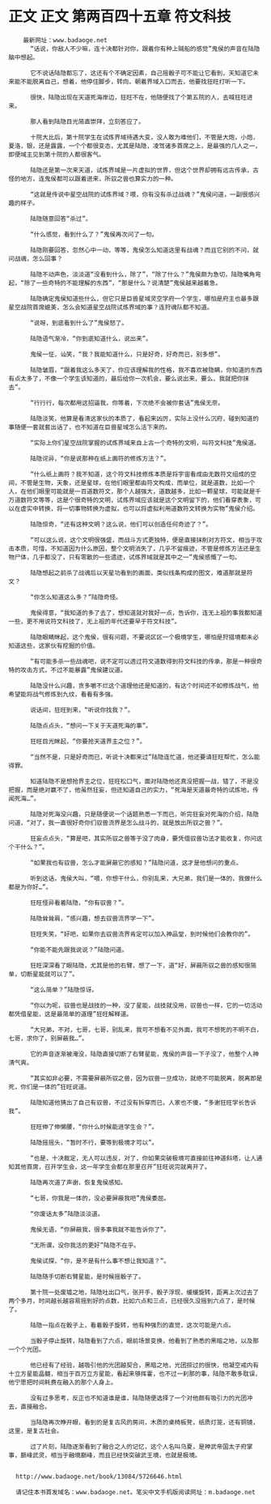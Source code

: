 # 正文 正文 第两百四十五章 符文科技
        最新网址：www.badaoge.net
          “话说，你敌人不少嘛，连十决都针对你，跟着你有种上贼船的感觉”鬼侯的声音在陆隐脑中想起。
      
          它不说话陆隐都忘了，这还有个不确定因素，自己摇骰子可不能让它看到，天知道它未来能不能脱离自己，想着，他停住脚步，转向，朝着界域入口而去，他要找狂旺打听一下。
      
          很快，陆隐出现在天道死海岸边，狂旺不在，他随便找了个第五院的人，去喊狂旺进来。
      
          那人看到陆隐目光简直崇拜，立刻答应了。
      
          十院大比后，第十院学生在试炼界域待遇大变，没人敢为难他们，不管是大炮，小炮，夏洛，银，还是露露，一个个都很变态，尤其是陆隐，凌驾诸多首席之上，是最强的几人之一，即便域主见到第十院的人都很客气。
      
          陆隐还是第一次来天道，试炼界域是一片虚拟的世界，但这个世界却拥有远古传承，古怪的地方，连鬼侯都可以跟着进来，所驭之兽也算实力的一种。
      
          “这就是传说中星空战院的试炼界域？喂，你有没有杀过战魂？”鬼侯问道，一副很感兴趣的样子。
      
          陆隐随意回答“杀过”。
      
          “什么感觉，看到什么了？”鬼侯再次问了一句。
      
          陆隐刚要回答，忽然心中一动，等等，鬼侯怎么知道这里有战魂？而且它别的不问，就问战魂，怎么回事？
      
          陆隐不动声色，淡淡道“没看到什么，除了”，“除了什么？”鬼侯颇为急切，陆隐嘴角弯起，“除了一些奇特的不能理解的东西”，“那是什么？说清楚”鬼侯越来越着急。
      
          陆隐确定鬼侯知道些什么，但它只是巨兽星域灵空学府一个学生，哪怕是府主也最多跟星空战院首席媲美，怎么会知道星空战院试炼界域的事？连狩魂队都不知道。
      
          “说呀，到底看到什么了”鬼侯怒了。
      
          陆隐语气渐冷，“你到底知道什么，说出来”。
      
          鬼侯一怔，讪笑，“我？我能知道什么，只是好奇，好奇而已，别多想”。
      
          陆隐皱眉，“跟着我这么多天了，你应该理解我的性格，我不喜欢被隐瞒，你知道的东西有点太多了，不像一个学生该知道的，最后给你一次机会，要么说出来，要么，我就把你抹去”。
      
          “行行行，每次都用这招逼我，你等着，下次绝不会被你套话”鬼侯无奈。
      
          陆隐淡笑，他算是看清这家伙的本质了，看起来凶厉，实际上没什么沉府，碰到知道的事随便一套就套出话了，也不知道在巨兽星域怎么活下来的。
      
          “实际上你们星空战院掌握的试炼界域来自上古一个奇特的文明，叫符文科技”鬼侯道。
      
          陆隐诧异，“你是说那种在纸上画符的修炼方法？”。
      
          “什么纸上画符？我不知道，这个符文科技修炼本质是将宇宙看成由无数符文组成的空间，不管是生物，天象，还是星球，在他们眼里都由符文构成，而单位，就是道数，比如一个人，在他们眼里可能就是一百道数符文，那个人越强大，道数越多，比如一颗星球，可能就是千万道数符文等等，这是个很奇特的文明，试炼界域应该就是这个文明留下的，他们看穿表象，可以在虚实中转换，将一切事物转换为虚拟，也可以将虚拟利用道数符文转换为实物”鬼侯介绍。
      
          陆隐惊奇，“还有这种文明？这么说，他们可以创造任何奇迹了？”。
      
          “可以这么说，这个文明很强盛，而战斗方式更独特，便是直接抹削对方符文，相当于攻击本质，可惜，不知道因为什么原因，整个文明消失了，几乎不留痕迹，不管是修炼方法还是生物尸体，几乎都没了，只有零散的一些遗迹，试炼界域就是其中之一”鬼侯感慨了一句。
      
          陆隐想起之前杀了战魂后以天星功看到的画面，类似线条构成的图文，难道那就是符文？
      
          “你怎么知道这么多？”陆隐奇怪。
      
          鬼侯得意，“我知道的多了去了，想知道就对我好一点，告诉你，连无上祖的事我都知道一些，更不用说符文科技了，无上祖的年代还要早于符文科技”。
      
          陆隐眼睛眯起，这个鬼侯，很有问题，不要说区区一个极境学生，哪怕是狩猎境都未必知道这些，这家伙有挖掘的价值。
      
          “有可能多杀一些战魂吧，说不定可以透过符文道数得到符文科技的传承，那是一种很奇特的攻击方式，不过不能暴露”鬼侯建议道。
      
          陆隐没什么兴趣，贪多嚼不烂这个道理他还是知道的，有这个时间还不如修炼战气，他希望能将战气修炼到九纹，看看有多强。
      
          说话间，狂旺到来，“听说你找我？”。
      
          陆隐点点头，“想问一下关于天道死海的事”。
      
          狂旺目光眯起，“你要抢天道界主之位？”。
      
          “当然不是，只是好奇而已，听说十决都来过”陆隐连忙道，他还要请狂旺帮忙，怎么能得罪。
      
          知道陆隐不是想抢界主之位，狂旺松口气，面对陆隐他还真没把握一战，错了，不是没把握，而是绝对赢不了，他虽然狂妄，但还知道自己的实力，“死海是天道最奇特的试炼地，传闻死海…”。
      
          陆隐对死海没兴趣，只是随便说一个话题熟悉一下而已，听完狂妄对死海的介绍，陆隐问道，“对了，我一直很好奇你们驭兽流界是怎么战斗的，就是放出所驭之兽？”。
      
          狂妄点点头，“算是吧，其实所驭之兽等于没了肉身，要凭借驭兽功法才能收复，你问这个干什么？”。
      
          “如果我也有驭兽，怎么才能屏蔽它的感知？”陆隐问道，这才是他想问的重点。
      
          听到这话，鬼侯大叫，“喂，你想干什么，你别乱来，大兄弟，我们是一体的，我做什么都是为你好…”。
      
          狂旺怪异看着陆隐，“你有驭兽？”。
      
          陆隐耸耸肩，“感兴趣，想去驭兽流界学一下”。
      
          狂旺失笑，“好吧，如果你去驭兽流界肯定可以加入神品堂，到时候他们会教你的”。
      
          “你能不能先跟我说说？”陆隐问道。
      
          狂旺深深看了眼陆隐，尤其是他的右臂，想了一下，道“好，屏蔽所驭之兽的感知很简单，切断星能就可以了”。
      
          “这么简单？”陆隐惊讶。
      
          “你以为呢，驭兽也是战技的一种，没了星能，战技就没用，驭兽也一样，它的一切活动都凭借星能，这是最简单的道理”狂旺解释道。
      
          “大兄弟，不对，七哥，七哥，别乱来，我可不想看不见外面，我可不想死的不明不白，七哥，求你了，别屏蔽我…”。
      
          它的声音逐渐被淹没，陆隐直接切断了右臂星能，鬼侯的声音一下子没了，他整个人神清气爽。
      
          “其实如非必要，不需要屏蔽所驭之兽，因为驭兽一旦成功，就绝不可能脱离，脱离即是死，你们是一体的”狂旺说道。
      
          陆隐知道他猜出了自己有驭兽，不过没有拆穿而已，人家也不傻，“多谢狂旺学长告诉我”。
      
          狂旺伸了伸懒腰，“你什么时候能进学生会？”。
      
          陆隐摇摇头，“暂时不行，要等到极境才可以”。
      
          “也是，十决裁定，无人可以违反，对了，你如果突破极境可直接前往神道斜塔，让人通知其他首席，召开学生会，这一年学生会都在那里召开”狂旺说完就离开了。
      
          陆隐再次道了声谢，恢复鬼侯感知。
      
          “七哥，你我是一体的，没必要屏蔽我吧”鬼侯委屈。
      
          “你废话太多”陆隐淡淡道。
      
          鬼侯无语，“你屏蔽我，很多事我就不能告诉你了”。
      
          “无所谓，没你我活的更好”陆隐不在乎。
      
          鬼侯试探，“你，是不是有什么事不想让我知道？”。
      
          陆隐随手切断右臂星能，是时候摇骰子了。
      
          第十院一处废墟之地，陆隐吐出口气，张开手，骰子浮现，缓缓旋转，距离上次过去了两个多月，时间越长越容易摇到好的点数，比如六点和三点，已经很久没摇到六点了，是时候了。
      
          陆隐一指点在骰子上，看着骰子旋转，他有种强烈的直觉，这次可能是六点。
      
          当骰子停止旋转，陆隐看到了六点，眼前场景变换，他看到了熟悉的黑暗之地，以及那一个个光团。
      
          他已经有了经验，越吸引他的光团越契合，黑暗之地，光团掠过的很快，他凝空戒内有十立方星能晶髓，相当于百万立方星能，看起来够挥霍，也不过一刹那的事，陆隐不敢多耽误，他宁愿把时间耗费在融入的那个人身上。
      
          没有过多思考，反正也不知道谁是谁，陆隐随便选择了一个对他颇有吸引力的光团冲去，直接融合。
      
          当陆隐再次睁开眼，看到的是复古风的房间，木质的桌椅板凳，纸质灯笼，还有铜镜，这里，是复古社会。
      
          过了片刻，陆隐逐渐看到了融合之人的记忆，这个人名叫乌夏，是神武帝国太子府掌事，巅峰武灵，相当于融境巅峰，而且已经快突破武王境，也就是极境。
      
      
      http://www.badaoge.net/book/13084/5726646.html
      
      请记住本书首发域名：www.badaoge.net。笔尖中文手机版阅读网址：m.badaoge.net
